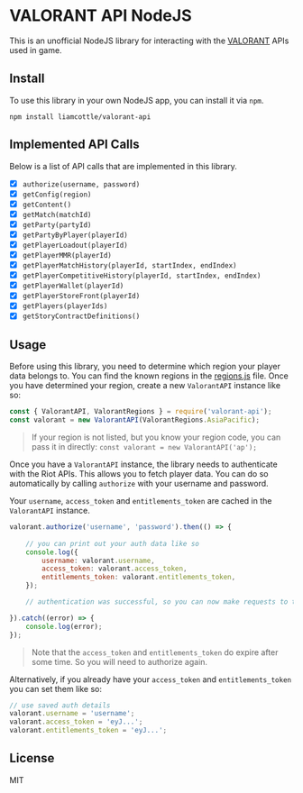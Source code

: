 # VALORANT API NodeJS

This is an unofficial NodeJS library for interacting with the [VALORANT](https://playvalorant.com/) APIs used in game.

## Install

To use this library in your own NodeJS app, you can install it via `npm`.

```
npm install liamcottle/valorant-api
```

## Implemented API Calls

Below is a list of API calls that are implemented in this library.

- [x] `authorize(username, password)`
- [x] `getConfig(region)`
- [x] `getContent()`
- [x] `getMatch(matchId)`
- [x] `getParty(partyId)`
- [x] `getPartyByPlayer(playerId)`
- [x] `getPlayerLoadout(playerId)`
- [x] `getPlayerMMR(playerId)`
- [x] `getPlayerMatchHistory(playerId, startIndex, endIndex)`
- [x] `getPlayerCompetitiveHistory(playerId, startIndex, endIndex)`
- [x] `getPlayerWallet(playerId)`
- [x] `getPlayerStoreFront(playerId)`
- [x] `getPlayers(playerIds)`
- [x] `getStoryContractDefinitions()`

## Usage

Before using this library, you need to determine which region your player data belongs to. You can find the known regions in the [regions.js](./src/regions.js) file. Once you have determined your region, create a new `ValorantAPI` instance like so:

```js
const { ValorantAPI, ValorantRegions } = require('valorant-api');
const valorant = new ValorantAPI(ValorantRegions.AsiaPacific);
```

> If your region is not listed, but you know your region code, you can pass it in directly: `const valorant = new ValorantAPI('ap');`

Once you have a `ValorantAPI` instance, the library needs to authenticate with the Riot APIs. This allows you to fetch player data. You can do so automatically by calling `authorize` with your username and password.

Your `username`, `access_token` and `entitlements_token` are cached in the `ValorantAPI` instance.

```js
valorant.authorize('username', 'password').then(() => {
    
    // you can print out your auth data like so
    console.log({
        username: valorant.username,
        access_token: valorant.access_token,
        entitlements_token: valorant.entitlements_token,
    });

    // authentication was successful, so you can now make requests to the valorant apis

}).catch((error) => {
    console.log(error);
});
````

> Note that the `access_token` and `entitlements_token` do expire after some time. So you will need to authorize again.

Alternatively, if you already have your `access_token` and `entitlements_token` you can set them like so:

```js
// use saved auth details
valorant.username = 'username';
valorant.access_token = 'eyJ...';
valorant.entitlements_token = 'eyJ...';
```

## License

MIT
